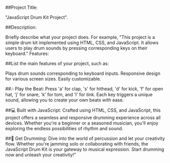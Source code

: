 ##Project Title:

"JavaScript Drum Kit Project".

##Description:

Briefly describe what your project does. For example, "This project is a simple drum kit implemented using HTML, CSS, and JavaScript. It allows users to play drum sounds by pressing corresponding keys on their keyboard."
Features:

##List the main features of your project, such as:

Plays drum sounds corresponding to keyboard inputs.
Responsive design for various screen sizes.
Easily customizable.

##🎶 Play the Beat: Press 'a' for clap, 's' for hithead, 'd' for kick, 'f' for open hat, 'j' for snare, 'k' for tom, and 'l' for tink. Each key triggers a unique sound, allowing you to create your own beats with ease.

##💻 Built with JavaScript: Crafted using HTML, CSS, and JavaScript, this project offers a seamless and responsive drumming experience across all devices. Whether you're a beginner or a seasoned musician, you'll enjoy exploring the endless possibilities of rhythm and sound.

##🚀 Get Drumming: Dive into the world of percussion and let your creativity flow. Whether you're jamming solo or collaborating with friends, the JavaScript Drum Kit is your gateway to musical expression. Start drumming now and unleash your creativity!"

